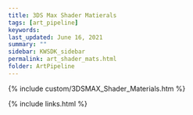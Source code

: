 ```yaml
---
title: 3DS Max Shader Matierals
tags: [art_pipeline]
keywords: 
last_updated: June 16, 2021
summary: ""
sidebar: KWSDK_sidebar
permalink: art_shader_mats.html
folder: ArtPipeline
---
```


{% include custom/3DSMAX_Shader_Materials.htm %}

{% include links.html %}
